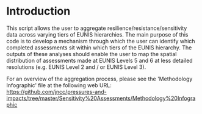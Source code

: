 # Introduction

This script allows the user to aggregate resilience/resistance/sensitivity data across
varying tiers of EUNIS hierarchies.
The main purpose of this code is to develop a mechanism through
which the user can identify which completed
assessments sit within which tiers of the EUNIS hierarchy.
The outputs of these analyses should enable the user to
map the spatial distribution of assessments made at EUNIS
Levels 5 and 6 at less detailed resolutions
(e.g. EUNIS Level 2 and / or EUNIS Level 3).

For an overview of the aggregation process, please see the
'Methodology Infographic' file at the following
web URL:
https://github.com/jncc/pressures-and-impacts/tree/master/Sensitivity%20Assessments/Methodology%20Infographic